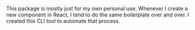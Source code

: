 This package is mostly just for my own personal use. Whenever I create a new component in React, I tend to do the same boilerplate over and over. I created this CLI tool to automate that process.
